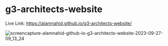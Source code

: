 ﻿# g3-architects-website

 Live Link: https://alamnahid.github.io/g3-architects-website/

 
![screencapture-alamnahid-github-io-g3-architects-website-2023-09-27-09_13_24](https://github.com/alamnahid/g3-architects-website/assets/138557372/52cb1b8e-e75c-4a2e-bed6-4d7e070fc5a8)
